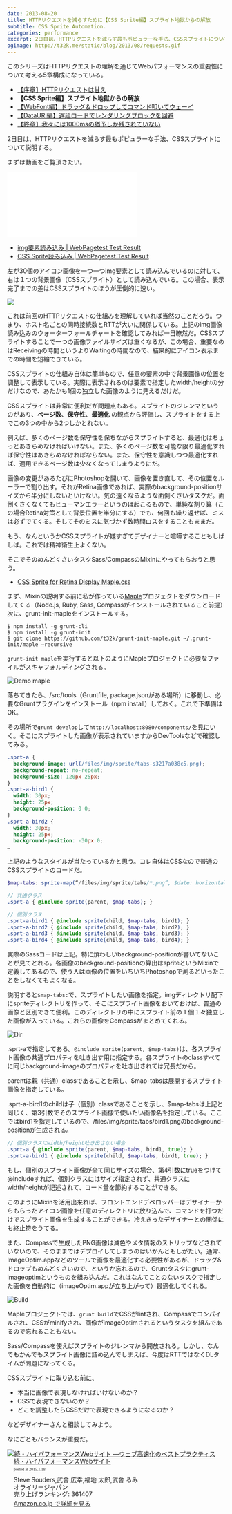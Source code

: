 ```yaml
---
date: 2013-08-20
title: HTTPリクエストを減らすために【CSS Sprite編】スプライト地獄からの解放
subtitle: CSS Sprite Automation.
categories: performance
excerpt: 2日目は、HTTPリクエストを減らす最もポピュラーな手法、CSSスプライトについて説明します。
ogimage: http://t32k.me/static/blog/2013/08/requests.gif
---
```


このシリーズはHTTPリクエストの理解を通じてWebパフォーマンスの重要性について考える5章構成になっている。

+ [【序章】HTTPリクエストは甘え](/mol/log/reduce-http-requests-overview/)
+ __【CSS Sprite編】スプライト地獄からの解放__
+ [【WebFont編】ドラッグ＆ドロップしてコマンド叩いてウェーイ](/mol/log/reduce-http-requests-webfont/)
+ [【DataURI編】遅延ロードでレンダリングブロックを回避](/mol/log/reduce-http-requests-datauri/)
+ [【終章】我々には1000msの猶予しか残されていない](/mol/log/reduce-http-requests-one-second/)

2日目は、HTTPリクエストを減らす最もポピュラーな手法、CSSスプライトについて説明する。

まずは動画をご覧頂きたい。

<div class="fluid"><iframe src="//www.youtube-nocookie.com/embed/s__XwfwxMW8" frameborder="0" allowfullscreen></iframe></div>

+ [img要素読み込み | WebPagetest Test Result](http://www.webpagetest.org/result/130816_VR_9E8/)
+ [CSS Sprite読み込み | WebPagetest Test Result](http://www.webpagetest.org/result/130816_J6_9EG/)

左が30個のアイコン画像を一つ一つimg要素として読み込んでいるのに対して、右は１つの背景画像（CSSスプライト）として読み込んでいる。この場合、表示完了までの差はCSSスプライトのほうが圧倒的に速い。

![](http://t32k.me/static/blog/2013/08/waterfall.png)

これは前回のHTTPリクエストの仕組みを理解していれば当然のことだろう。つまり、ホスト名ごとの同時接続数とRTTが大いに関係している。上記のimg画像読み込みのウォーターフォールチャートを確認してみれば一目瞭然だ。CSSスプライトすることで一つの画像ファイルサイズは重くなるが、この場合、重要なのはReceivingの時間というよりWaitingの時間なので、結果的にアイコン表示までの時間を短縮できている。

CSSスプライトの仕組み自体は簡単もので、任意の要素の中で背景画像の位置を調整して表示している。実際に表示されるのは要素で指定したwidth/heightの分だけなので、あたかも1個の独立した画像のように見えるだけだ。

CSSスプライトは非常に便利だが問題点もある。スプライトのジレンマというのがあり、__ページ数__、__保守性__、__最適化__ の観点から評価し、スプライトをする上でこの3つの中から2つしかとれない。

例えば、多くのページ数を保守性を保ちながらスプライトすると、最適化はちょっとあきらめなければいけない。また、多くのページ数を可能な限り最適化すれば保守性はあきらめなければならない。また、保守性を意識しつつ最適化すれば、適用できるページ数は少なくなってしまうようにだ。

画像の変更があるたびにPhotoshopを開いて、画像を置き直して、その位置をルーラーで割り出す。それがRetina画像であれば、実際のbackground-positionサイズから半分にしないといけない。気の遠くなるような面倒くさいタスクだ。面倒くさくなくてもヒューマンエラーというのは起こるもので、単純な割り算（この場合Retina対策として背景位置を半分にする）でも、何回も繰り返せば、ミスは必ずでてくる。そしてそのミスに気づかず数時間ロスをすることもままだ。

もう、なんというかCSSスプライトが嫌すぎてデザイナーと喧嘩することもしばしば。これでは精神衛生上よくない。

そこでそのめんどくさいタスクSass/CompassのMixinにやってもらおうと思う。

+ [CSS Sprite for Retina Display Maple.css](https://gist.github.com/t32k/e65534b5a8bb124e1cbe)

まず、Mixinの説明する前に私が作っている[Maple](https://github.com/t32k/maple)プロジェクトをダウンロードしてくる（Node.js, Ruby, Sass, Compassがインストールされていること前提）次に、grunt-init-mapleをインストールする。

```shell
$ npm install -g grunt-cli
$ npm install -g grunt-init
$ git clone https://github.com/t32k/grunt-init-maple.git ~/.grunt-init/maple –recursive
```

`grunt-init maple`を実行すると以下のようにMapleプロジェクトに必要なファイルがスキャフォルディングされる。

![Demo maple](http://t32k.me/static/blog/2013/08/grunt-init.gif)

落ちてきたら、/src/tools（Gruntfile, package.jsonがある場所）に移動し、必要なGruntプラグインをインストール（npm install）しておく。これで下準備はOK。

その場所で`grunt develop`して`http://localhost:8080/components/`を見にいく。そこにスプライトした画像が表示されていますからDevToolsなどで確認してみる。

```css
.sprt-a {
  background-image: url(/files/img/sprite/tabs-s3217a038c5.png);
  background-repeat: no-repeat;
  background-size: 120px 25px;
}
.sprt-a-bird1 {
  width: 30px;
  height: 25px;
  background-position: 0 0;
}
.sprt-a-bird2 {
  width: 30px;
  height: 25px;
  background-position: -30px 0;
…
```

上記のようなスタイルが当たっているかと思う。コレ自体はCSSなので普通のCSSスプライトのコードだ。

```sass
$map-tabs: sprite-map(“/files/img/sprite/tabs/*.png”, $date: horizontal);

// 共通クラス
.sprt-a { @include sprite(parent, $map-tabs); } 

// 個別クラス 
.sprt-a-bird1 { @include sprite(child, $map-tabs, bird1); } 
.sprt-a-bird2 { @include sprite(child, $map-tabs, bird2); } 
.sprt-a-bird3 { @include sprite(child, $map-tabs, bird3); } 
.sprt-a-bird4 { @include sprite(child, $map-tabs, bird4); }
```

実際のSassコードは上記。特に煩わしいbackground-positionが書いてないことが見てとれる。各画像のbackground-positionの算出はspriteというMixinで定義してあるので、使う人は画像の位置をいちいちPhotoshopで測るといったことをしなくてもよくなる。

説明すると`$map-tabs:`で、スプライトしたい画像を指定。imgディレクトリ配下にspriteディレクトリを作って、そこにスプライト画像をおいておけば、普通の画像と区別できて便利。このディレクトリの中にスプライト前の１個１々独立した画像が入っている。これらの画像をCompassがまとめてくれる。

![Dir](http://t32k.me/static/blog/2013/08/dir.jpg)

.sprt-aで指定してある。`@include sprite(parent, $map-tabs)`は、各スプライト画像の共通プロパティを吐き出す用に指定する。各スプライトのclassすべてに同じbackground-imageのプロパティを吐き出されては冗長だから。

parentは親（共通）classであることを示し、$map-tabsは展開するスプライト画像を指定している。

.sprt-a-bird1のchildは子（個別）classであることを示し、$map-tabsは上記と同じく、第3引数でそのスプライト画像で使いたい画像名を指定している。ここではbird1を指定しているので、/files/img/sprite/tabs/bird1.pngのbackground-positionが生成される。

```sass
// 個別クラスにwidth/height吐き出さない場合
.sprt-a { @include sprite(parent, $map-tabs, bird1, true); }
.sprt-a-bird1 { @include sprite(child, $map-tabs, bird1, true); }
```

もし、個別のスプライト画像が全て同じサイズの場合、第4引数にtrueをつけて@includeすれば、個別クラスにはサイズ指定されず、共通クラスにwidth/heightが記述されて、コード量を節約することができる。

このようにMixinを活用出来れば、フロントエンドデベロッパーはデザイナーからもらったアイコン画像を任意のディレクトリに放り込んで、コマンドを打つだけでスプライト画像を生成することができる。冷えきったデザイナーとの関係にも終止符をうてる。

また、Compassで生成したPNG画像は減色やメタ情報のストリップなどされていないので、そのままではデプロイしてしまうのはいかんともしがたい。通常、ImageOptim.appなどのツールで画像を最適化する必要性があるが、ドラッグ&ドロップもめんどくさいので、というか忘れるので、Gruntタスクにgrunt-imageoptimというものを組み込んだ。これはなんてことのないタスクで指定した画像を自動的に（imageOptim.appが立ち上がって）最適化してくれる。

![Build](http://t32k.me/static/blog/2013/08/build.gif)

Mapleプロジェクトでは、`grunt build`でCSSがlintされ、Compassでコンパイルされ、CSSがminifyされ、画像がimageOptimされるというタスクを組んであるので忘れることもない。

Sass/Compassを使えばスプライトのジレンマから開放される。しかし、なんでもかんでもスプライト画像に詰め込んでしまえば、今度はRTTではなくDLタイムが問題になってくる。

CSSスプライトに取り込む前に、

+ 本当に画像で表現しなければいけないのか？
+ CSSで表現できないのか？
+ どこを調整したらCSSだけで表現できるようになるのか？

などデザイナーさんと相談してみよう。

なにごともバランスが重要だ。

<div class="azlink-box"><div class="azlink-image" style="float:left"><a href="http://www.amazon.co.jp/exec/obidos/ASIN/4873114462/warikiru-22/" name="azlinklink" target="_blank"><img src="http://ecx.images-amazon.com/images/I/51GQNCMJsZL._SL160_.jpg" alt="続・ハイパフォーマンスWebサイト ―ウェブ高速化のベストプラクティス" style="border:none" /></a></div><div class="azlink-info" style="float:left;margin-left:15px;line-height:120%"><div class="azlink-name" style="margin-bottom:10px;line-height:120%"><a href="http://www.amazon.co.jp/exec/obidos/ASIN/4873114462/warikiru-22/" name="azlinklink" target="_blank">続・ハイパフォーマンスWebサイト</a><div class="azlink-powered-date" style="font-size:7pt;margin-top:5px;font-family:verdana;line-height:120%">posted at 2015.1.18</div></div><div class="azlink-detail">Steve Souders,武舎 広幸,福地 太郎,武舎 るみ<br />オライリージャパン<br />売り上げランキング: 361407<br /></div><div class="azlink-link" style="margin-top:5px"><a href="http://www.amazon.co.jp/exec/obidos/ASIN/4873114462/warikiru-22/" target="_blank">Amazon.co.jp で詳細を見る</a></div></div><div class="azlink-footer" style="clear:left"></div></div>